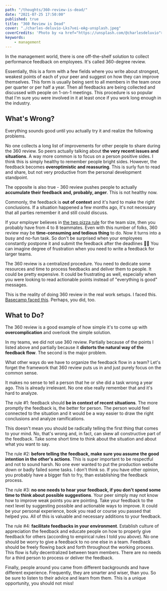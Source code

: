 ```yaml
---
path: "/thoughts/360-review-is-dead/"
date: "2021-07-25 17:50:00"
published: true
title: "360 Review is Dead"
cover: "./charles-deluvio-Lks7vei-eAg-unsplash.jpeg"
coverCredits: 'Photo by <a href="https://unsplash.com/@charlesdeluvio">Charles Deluvio</a> on <a href="https://unsplash.com/s/photos/feedback">Unsplash</a>'
keywords:
    - management
---
```


In the management world, there is one off-the-shelf solution to collect performance feedback on employees. It's called 360-degree review.

Essentially, this is a form with a few fields where you write about strongest, weakest points of each of your peer and suggest on how they can improve themselves. This form is usually being sent to all members in the team once per quarter or per half a year. Then all feedbacks are being collected and discussed with people on 1-on-1 meetings. This procedure is so popular that I'm sure you were involved in it at least once if you work long enough in the industry.

## What's Wrong?

Everything sounds good until you actually try it and realize the following problems.

No one collects a long list of improvements for other people to share during the 360 review. So peers actually talking about **the very recent issues and situations**. A way more common is to focus on a person positive sides. I think this is simply healthy to remember people bright sides. However, the feedback becomes **overoptimistic and reassuring**. This is surly fun to read and share, but not very productive from the personal development standpoint.

The opposite is also true - 360 review pushes people to actually **accumulate their feedback and, probably, anger**. This is not healthy now.

Commonly, the feedback is **out of context** and it's hard to make the right conclusions. If a situation happened a few months ago, it's not necessary that all parties remember it and still could discuss.

If your employer believes in <a target="_blank" rel="noopener" href="https://www.theguardian.com/technology/2018/apr/24/the-two-pizza-rule-and-the-secret-of-amazons-success">the two pizza rule</a> for the team size, then you probably have from 4 to 8 teammates. Even with this number of folks, 360 review may be **time-consuming and tedious thing** to do. Now it turns into a busy and no-fun task. So don't be surprised when your employees constantly postpone it and submit the feedback after the deadlines 🤷‍♂️ You can imagine degree of frustration when you need to write a feedback for larger teams.

The 360 review is a centralized procedure. You need to dedicate some resources and time to process feedbacks and deliver them to people. It could be pretty expensive. It could be frustrating as well, especially when you were looking to read actionable points instead of "everything is good" messages.

This is the reality of doing 360 review in the real work setups. I faced this. <a target="_blank" rel="noopener" href="https://world.hey.com/jason/changes-at-basecamp-7f32afc5">Basecamp faced this</a>. Perhaps, you did, too.

## What to Do?

The 360 review is a good example of how simple it's to come up with **overcomplication** and overlook the simple solution.

In my teams, we did not use 360 review. Partially because of the points I listed above and partially because it **distorts the natural way of the feedback flow**. The second is the major problem.

What other ways do we have to organize the feedback flow in a team? Let's forget the framework that 360 review puts us in and just purely focus on the common sense.

It makes no sense to tell a person that he or she did a task wrong a year ago. This is already irrelevant. No one else really remember that and it's hard to analyze.

The rule #1: feedback should **be in context of recent situations**. The more promptly the feedback is, the better for person. The person would feel connected to the situation and it would be a way easier to draw the right conclusions and analyze ramifications.

This doesn't mean you should be radically telling the first thing that comes to your mind. No, that's wrong and, in fact, can skew all constructive part of the feedback. Take some short time to think about the situation and about what you want to say.

The rule #2: **before telling the feedback, make sure you assume the good intention in the other's actions**. This is super important to be respectful and not to sound harsh. No one ever wanted to put the production website down or badly failed some tasks. I don't think so. If you have other opinion, you probably have a bigger fish to fry, than establishing the feedback process.

The rule #3: **no one needs to hear your feedback, if you don't spend some time to think about possible suggestions**. Your peer simply may not know how to improve weak points you are pointing. Take your feedback to the next level by suggesting possible and actionable ways to improve. It could be your personal experience, book you read or course you passed that helped you. All of this is valuable and necessary additions to your feedback.

The rule #4: **facilitate feedbacks in your environment**. Establish culture of appreciation the feedback and educate people on how to properly give feedback for others (according to empirical rules I told you above). No one should be worry to give a feedback to no one else in a team. Feedback should be freely flowing back and forth throughout the working process. This flow is fully decentralized between team members. There are no needs for a third person to process or deliver the feedback.

Finally, people around you came from different backgrounds and have different experience. Frequently, they are smarter and wiser, than you. So be sure to listen to their advice and learn from them. This is a unique opportunity, you should not miss!